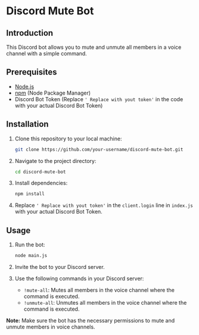 # Discord Mute Bot

## Introduction
This Discord bot allows you to mute and unmute all members in a voice channel with a simple command.

## Prerequisites
- [Node.js](https://nodejs.org/)
- [npm](https://www.npmjs.com/) (Node Package Manager)
- Discord Bot Token (Replace `' Replace with yout token'` in the code with your actual Discord Bot Token)

## Installation
1. Clone this repository to your local machine:

    ```bash
    git clone https://github.com/your-username/discord-mute-bot.git
    ```

2. Navigate to the project directory:

    ```bash
    cd discord-mute-bot
    ```

3. Install dependencies:

    ```bash
    npm install
    ```

4. Replace `' Replace with yout token'` in the `client.login` line in `index.js` with your actual Discord Bot Token.

## Usage
1. Run the bot:

    ```bash
    node main.js
    ```

2. Invite the bot to your Discord server.

3. Use the following commands in your Discord server:
    - `!mute-all`: Mutes all members in the voice channel where the command is executed.
    - `!unmute-all`: Unmutes all members in the voice channel where the command is executed.

**Note:** Make sure the bot has the necessary permissions to mute and unmute members in voice channels.

